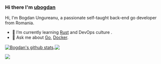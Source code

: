 ### Hi there I'm [ubogdan](https://ubogdan.com)

Hi, I'm Bogdan Ungureanu, a passionate self-taught back-end go developer from Romania.

- 🌱 I’m currently learning [Rust](https://www.rust-lang.org/) and DevOps culture .
- 💬 Ask me about [Go](https://golang.org), [Docker](https://www.docker.com/).

<a href="https://github.com/anuraghazra/github-readme-stats">
  <img align="center" src="https://github-readme-stats.anuraghazra1.vercel.app/api?username=ubogdan&show_icons=true&include_all_commits=true&count_private=true" alt="Bogdan's github stats" />
</a>

<a href="https://github.com/anuraghazra/github-readme-stats">
  <!-- Change the `github-readme-stats.anuraghazra1.vercel.app` to `github-readme-stats.vercel.app`  -->
  <img align="center" src="https://github-readme-stats.anuraghazra1.vercel.app/api/top-langs/?username=ubogdan&layout=compact" />
</a>


<img
  src="https://cr-ss-service.azurewebsites.net/api/ScreenShot?widget=summary&username=ubogdan&badges=3&show-avatar=false"
/>
